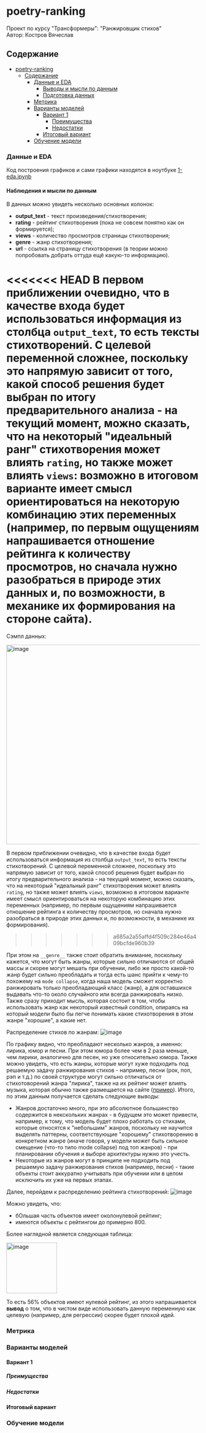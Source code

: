 # poetry-ranking

Проект по курсу "Трансформеры": "Ранжировщик стихов"\
Автор: Костров Вячеслав

## Содержание

- [poetry-ranking](#poetry-ranking)
  - [Содержание](#содержание)
    - [Данные и EDA](#данные-и-eda)
      - [Выводы и мысли по данным](#выводы-и-мысли-по-данным)
      - [Подготовка данных](#подготовка-данных)
    - [Метрика](#метрика)
    - [Варианты моделей](#варианты-моделей)
      - [Вариант 1](#вариант-1)
        - [Преимущества](#преимущества)
        - [Недостатки](#недостатки)
      - [Итоговый вариант](#итоговый-вариант)
    - [Обучение модели](#обучение-модели)

### Данные и EDA

Код построения графиков и сами графики находятся в ноутбуке [1-eda.ipynb](./notebooks/1-eda.ipynb)

#### Наблюдения и мысли по данным

В данных можно увидеть несколько основных колонок:
- __output_text__ - текст произведения/стихотворения;
- __rating__ - рейтинг стихотворения (пока не совсем понятно как он формируется); 
- __views__ - количество просмотров страницы стихотворения;
- __genre__ - жанр стихотворения;
- __url__ - ссылка на страницу стихотворения (в теории можно попробовать добрать оттуда ещё какую-то информацию).

<<<<<<< HEAD
В первом приближении очевидно, что в качестве входа будет использоваться информация из столбца `output_text`, то есть тексты стихотворений. С целевой переменной сложнее, поскольку это напрямую зависит от того, какой способ решения будет выбран по итогу предварительного анализа - на текущий момент, можно сказать, что на некоторый "идеальный ранг" стихотворения может влиять `rating`, но также может влиять `views`: возможно в итоговом варианте имеет смысл ориентироваться на некоторую комбинацию этих переменных (например, по первым ощущениям напрашивается отношение рейтинга к количеству просмотров, но сначала нужно разобраться в природе этих данных и, по возможности, в механике их формирования на стороне сайта).
=======
Сэмпл данных:

<img width="520" alt="image" src="https://github.com/user-attachments/assets/8dfbdac2-4bf9-478d-9d27-b2616cfe1fdb">


В первом приближении очевидно, что в качестве входа будет использоваться информация из столбца `output_text`, то есть тексты стихотворений. С целевой переменной сложнее, поскольку это напрямую зависит от того, какой способ решения будет выбран по итогу предварительного анализа - на текущий момент, можно сказать, что на некоторый "идеальный ранг" стихотворения может влиять `rating`, но также может влиять `views`, возможно в итоговом варианте имеет смысл ориентироваться на некоторую комбинацию этих переменных (например, по первым ощущениям напрашивается отношение рейтинга к количеству просмотров, но сначала нужно разобраться в природе этих данных и, по возможности, в механике их формирования).
>>>>>>> a685a2a55affd4f509c284e46a409bcfde960b39

При этом на `__genre__` также стоит обратить внимание, поскольку кажется, что могут быть жанры, которые сильно отличаются от общей массы и скорее могут мешать при обучении, либо же просто какой-то жанр будет сильно преобладать и тогда есть шанс прийти к чему-то похожему на `mode collapse`, когда наша модель сможет корректно ранжировать только преобладающий класс (жанр), а для оставшихся выдавать что-то около случайного или всегда ранжировать низко. Также сразу приходит мысль, которая состоит в том, чтобы использовать жанр как некоторый известный condition, опираясь на который модели было бы легче понимать какие стихотворения в этом жанре "хорошие", а какие нет.

Распределение стихов по жанрам:
![image](https://github.com/user-attachments/assets/262c4203-fe26-404c-a922-fe31b819ee6d)

По графику видно, что преобладают несколько жанров, а именно: лирика, юмор и песни. При этом юмора более чем в 2 раза меньше, чем лирики, аналогично для песен, но уже относительно юмора. Также можно увидеть, что есть жанры, которые могут хуже подходить под решаемую задачу ранжирования стихов - например, песни (рок, поп, рэп и т.д.) по своей структуре могут сильно отличаться от стихотоворений жанра "лирика", также на их рейтинг может влиять музыка, которая обычно также размещается на сайте ([пример](https://www.chitalnya.ru/work/1670945/)). Итого, по этим данным получается сделать следующие выводы:
- Жанров достаточно много, при это абсолютное большинство содержится в некскольких жанрах - в будущем это может привести, например, к тому, что модель будет плохо работать со стихами, которые относятся к "небольшим" жанров, поскольку не научится выделять паттерны, соответствующие "хорошему" стихотворению в конкретном жанре (иначе говоря, у модели может быть сильное смещение (что-то типо mode collapse) под топ жанров) - при планировании обучения и выборе архитектуры нужно это учесть.
- Некоторые из жанров могут в принципе не подходить под решаемую задачу ранжирования стихов (например, песни) - такие объекты стоит аккуратно учитывать при обучении или в целом исключить их уже на первых этапах.

Далее, перейдем к распределению рейтинга стихотворений:
![image](https://github.com/user-attachments/assets/d91bc823-5fb3-4513-9f0a-480969e6a48d)

Можно увидеть, что:
- бОльшая часть объектов имеет околонулевой рейтинг;
- имеются объекты с рейтингом до примерно 800.

Более наглядной является следующая таблица:

<img width="132" alt="image" src="https://github.com/user-attachments/assets/18d6bb27-daee-40dd-9a71-3e8203cddf00">

То есть 56% объектов имеют нулевой рейтинг, из этого напрашивается **вывод** о том, что в чистом виде использовать данную переменную как целевую (например, для регрессии) скорее будет плохой идей.


### Метрика

### Варианты моделей

#### Вариант 1
##### Преимущества
##### Недостатки

#### Итоговый вариант

### Обучение модели

